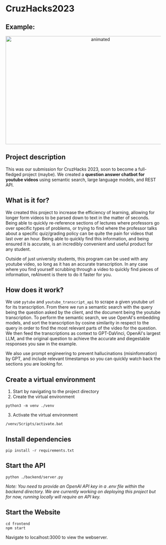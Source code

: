 # CruzHacks2023

## Example:

<p align="center">
  <img src="https://media.giphy.com/media/oepOUjo00amPeTO6ye/giphy.gif" width=600 height=350 alt="animated" />
</p>

## Project description 

This was our submission for CruzHacks 2023, soon to become a full-fledged project (maybe). We created a **question answer chatbot for youtube videos** using semantic search, large language models, and REST API.
 
## What is it for? 

We created this project to increase the efficiency of learning, allowing for longer form videos to be parsed down to text in the matter of seconds. Being able to quickly re-reference sections of lectures where professors go over specific types of problems, or trying to find where the professor talks about a specific quiz/grading policy can be quite the pain for videos that last over an hour. Being able to quickly find this information, and being ensured it is accurate, is an incredibly convenient and useful product for any student.

Outside of just university students, this program can be used with any youtube video, so long as it has an accurate transcription. In any case where you find yourself scrubbing through a video to quickly find pieces of information, reAInvent is there to do it faster for you. 

## How does it work? 

We use `pytube` and `youtube_transcript_api` to scrape a given youtube url for its transcription. From there we run a semantic search with the query being the question asked by the client, and the document being the youtube transcription. To perform the semantic search, we use OpenAI's embedding models, and sort the transcription by cosine similarity in respect to the query in order to find the most relevant parts of the video for the question. We then feed the transcriptions as context to GPT-DaVinci, OpenAI's largest LLM, and the original question to achieve the accurate and diegestable responses you saw in the example.

We also use prompt engineering to prevent hallucinations (misinfomration) by GPT, and include relevant timestamps so you can quickly watch back the sections you are looking for.

## Create a virtual environment
1. Start by navigating to the project directory
2. Create the virtual environment
```console 
python3 -m venv ./venv
```
3. Activate the virtual environment
```console 
/venv/Scripts/activate.bat
```
## Install dependencies
```console 
pip install -r requirements.txt
```
## Start the API
```console 
python ./backend/server.py
```
_Note: You need to provide an OpenAI API key in a .env file within the backend directory. We are currently working on deploying this project but for now, running locally will require an API key._

## Start the Website
```console
cd frontend
npm start
```

Navigate to localhost:3000 to view the webserver.
